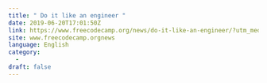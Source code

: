 ```yaml
---
title: " Do it like an engineer "
date: 2019-06-20T17:01:50Z
link: https://www.freecodecamp.org/news/do-it-like-an-engineer/?utm_medium=RSS&utm_source=news.12bit.vn
site: www.freecodecamp.orgnews
language: English
category:
  -   
draft: false
---
```

